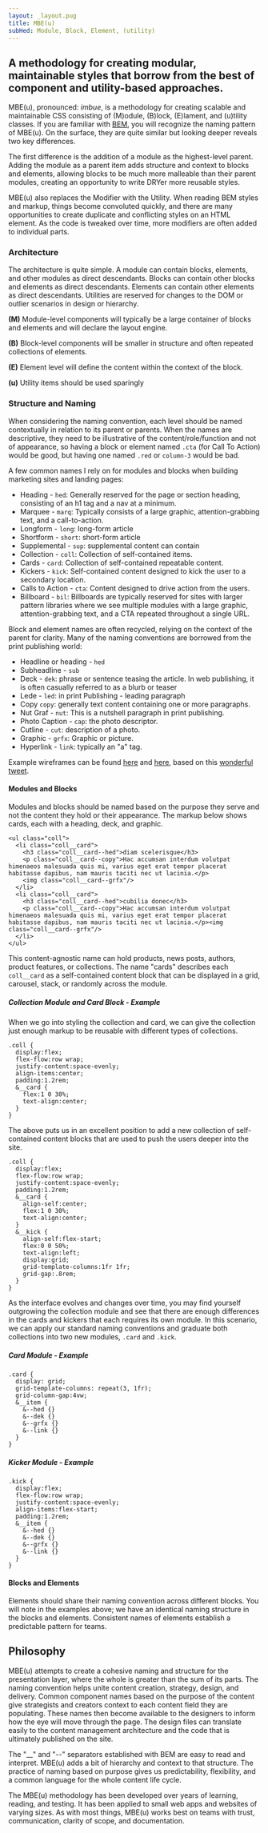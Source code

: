 ```yaml
---
layout: _layout.pug
title: MBE(u)
subHed: Module, Block, Element, (utility)
---
```


## A methodology for creating modular, maintainable styles that borrow from the best of component and utility-based approaches.

MBE(u), pronounced: _imbue_, is a methodology for creating scalable and maintainable CSS consisting of (M)odule, (B)lock, (E)lament, and (u)tility classes. If you are familiar with [BEM](//getbem.com), you will recognize the naming pattern of MBE(u). On the surface, they are quite similar but looking deeper reveals two key differences. 

The first difference is the addition of a module as the highest-level parent. Adding the module as a parent item adds structure and context to blocks and elements, allowing blocks to be much more malleable than their parent modules, creating an opportunity to write DRYer more reusable styles. 

MBE(u) also replaces the Modifier with the Utility. When reading BEM styles and markup, things become convoluted quickly, and there are many opportunities to create duplicate and conflicting styles on an HTML element. As the code is tweaked over time, more modifiers are often added to individual parts.

### Architecture

The architecture is quite simple. A module can contain blocks, elements, and other modules as direct descendants. Blocks can contain other blocks and elements as direct descendants. Elements can contain other elements as direct descendants. Utilities are reserved for changes to the DOM or outlier scenarios in design or hierarchy.

**‌(M)** Module-level components will typically be a large container of blocks and elements and will declare the layout engine.

**(B)** Block-level components will be smaller in structure and often repeated collections of elements. 

**(E)** Element level will define the content within the context of the block. 

**(u)** Utility items should be used sparingly

### Structure and Naming

When considering the naming convention, each level should be named contextually in relation to its parent or parents. When the names are descriptive, they need to be illustrative of the content/role/function and not of appearance, so having a block or element named `.cta` (for Call To Action) would be good, but having one named `.red` or `column-3` would be bad.

A few common names I rely on for modules and blocks when building marketing sites and landing pages:

- Heading - `hed`: Generally reserved for the page or section heading, consisting of an h1 tag and a nav at a minimum.
- Marquee - `marq`: Typically consists of a large graphic, attention-grabbing text, and a call-to-action. 
- Longform - `long`: long-form article
- Shortform - `short`: short-form article
- Supplemental - `sup`: supplemental content can contain 
- Collection - `coll`: Collection of self-contained items.
- Cards - `card`: Collection of self-contained repeatable content.
- Kickers - `kick`: Self-contained content designed to kick the user to a secondary location.
- Calls to Action - `cta`: Content designed to drive action from the users.
- Billboard - `bil`: Billboards are typically reserved for sites with larger pattern libraries where we see multiple modules with a large graphic, attention-grabbing text, and a CTA repeated throughout a single URL.

Block and element names are often recycled, relying on the context of the parent for clarity. Many of the naming conventions are borrowed from the print publishing world:

- Headline or heading - `hed` 
- Subheadline - `sub`  
- Deck - `dek`: phrase or sentence teasing the article. In web publishing, it is often casually referred to as a blurb or teaser  
- Lede - `led`: in print Publishing - leading paragraph  
- Copy `copy`: generally text content containing one or more paragraphs.
- Nut Graf - `nut`: This is a nutshell paragraph in print publishing. 
- Photo Caption - `cap`: the photo descriptor. 
- Cutline - `cut`: description of a photo.
- Graphic - `grfx`: Graphic or picture.
- Hyperlink - `link`: typically an "a" tag.

Example wireframes can be found [here](/example/this-one) and [here](/example/that-one), based on this [wonderful tweet](https://twitter.com/jongold/status/694591217523363840). 

#### Modules and Blocks

Modules and blocks should be named based on the purpose they serve and not the content they hold or their appearance. The markup below shows cards, each with a heading, deck, and graphic. 

```
<ul class="coll">
  <li class="coll__card">
    <h3 class="coll__card--hed">diam scelerisque</h3>
    <p class="coll__card--copy">Hac accumsan interdum volutpat himenaeos malesuada quis mi, varius eget erat tempor placerat habitasse dapibus, nam mauris taciti nec ut lacinia.</p>
    <img class="coll__card--grfx"/>
  </li>
  <li class="coll__card">
    <h3 class="coll__card--hed">cubilia donec</h3>
    <p class="coll__card--copy">Hac accumsan interdum volutpat himenaeos malesuada quis mi, varius eget erat tempor placerat habitasse dapibus, nam mauris taciti nec ut lacinia.</p><img class="coll__card--grfx"/>
  </li>
</ul>
```

This content-agnostic name can hold products, news posts, authors, product features, or collections. The name "cards" describes each `coll__card` as a self-contained content block that can be displayed in a grid, carousel, stack, or randomly across the module.

##### Collection Module and Card Block - Example

When we go into styling the collection and card, we can give the collection just enough markup to be reusable with different types of collections.

```
.coll {
  display:flex;
  flex-flow:row wrap;
  justify-content:space-evenly;
  align-items:center;
  padding:1.2rem;
  &__card {
    flex:1 0 30%;
    text-align:center;
  }
}
```

The above puts us in an excellent position to add a new collection of self-contained content blocks that are used to push the users deeper into the site.

```
.coll {
  display:flex;
  flex-flow:row wrap;
  justify-content:space-evenly;
  padding:1.2rem;
  &__card {
    align-self:center;
    flex:1 0 30%;
    text-align:center;
  }
  &__kick {
    align-self:flex-start;
    flex:0 0 50%;
    text-align:left;
    display:grid;
    grid-template-columns:1fr 1fr;
    grid-gap:.8rem;
  }
}
```

As the interface evolves and changes over time, you may find yourself outgrowing the collection module and see that there are enough differences in the cards and kickers that each requires its own module. In this scenario, we can apply our standard naming conventions and graduate both collections into two new modules, `.card` and `.kick`. 

##### Card Module - Example

```
.card {
  display: grid;
  grid-template-columns: repeat(3, 1fr);
  grid-column-gap:4vw;
  &__item {
    &--hed {}
    &--dek {}
    &--grfx {}
    &--link {}    
  }
}
```

##### Kicker Module - Example

```
.kick {
  display:flex;
  flex-flow:row wrap;
  justify-content:space-evenly;
  align-items:flex-start;
  padding:1.2rem;
  &__item {
    &--hed {}
    &--dek {}
    &--grfx {}
    &--link {}    
  }
}
```

#### Blocks and Elements

Elements should share their naming convention across different blocks. You will note in the examples above; we have an identical naming structure in the blocks and elements. Consistent names of elements establish a predictable pattern for teams. 


## Philosophy

MBE(u) attempts to create a cohesive naming and structure for the presentation layer, where the whole is greater than the sum of its parts. The naming convention helps unite content creation, strategy, design, and delivery. Common component names based on the purpose of the content give strategists and creators context to each content field they are populating. These names then become available to the designers to inform how the eye will move through the page. The design files can translate easily to the content management architecture and the code that is ultimately published on the site.

The "__" and "--" separators established with BEM are easy to read and interpret. MBE(u) adds a bit of hierarchy and context to that structure. The practice of naming based on purpose gives us predictability, flexibility, and a common language for the whole content life cycle.

The MBE(u) methodology has been developed over years of learning, reading, and testing. It has been applied to small web apps and websites of varying sizes. As with most things, MBE(u) works best on teams with trust, communication, clarity of scope, and documentation.
